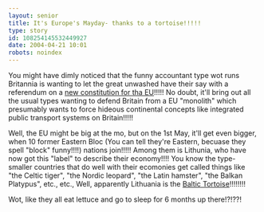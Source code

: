 ```yaml
---
layout: senior
title: It's Europe's Mayday- thanks to a tortoise!!!!!
type: story
id: 108254145532449927
date: 2004-04-21 10:01
robots: noindex
---
```

You might have dimly noticed that the funny accountant type wot runs Britannia is wanting to let the great unwashed have their say with a referendum on a <a href="http://www.theherald.co.uk/features/14445-print.shtml" title="'A thousand lip-quivering Tory billboards'?!??!?!!">new constitution for tha EU</a>!!!!! No doubt, it'll bring out all the usual types wanting to defend Britain from a EU "monolith" which presumably wants to force hideous continental concepts like integrated public transport systems on Britain!!!!!<p>Well, the EU might be big at the mo, but on the 1st May, it'll get even bigger, when 10 former Eastern Bloc (You can tell they're Eastern, becuase they spell "block" funny!!!!) nations join!!!!! Among them is Lithunia, who have now got this "label" to describe their economy!!!! You know the type- smaller countries that do well with their ecomonies get called things like "the Celtic tiger", "the Nordic leopard", "the Latin hamster", "the Balkan Platypus", etc., etc., Well, apparently Lithuania is the <a href="http://www.guardian.co.uk/eu/story/0,7369,1195905,00.html" title="'Its neighbours have hared ahead with economic reforms'- DOH!!!!!!!!!">Baltic Tortoise</a>!!!!!!!!<p>Wot, like they all eat lettuce and go to sleep for 6 months up there!?!??!</p></p>